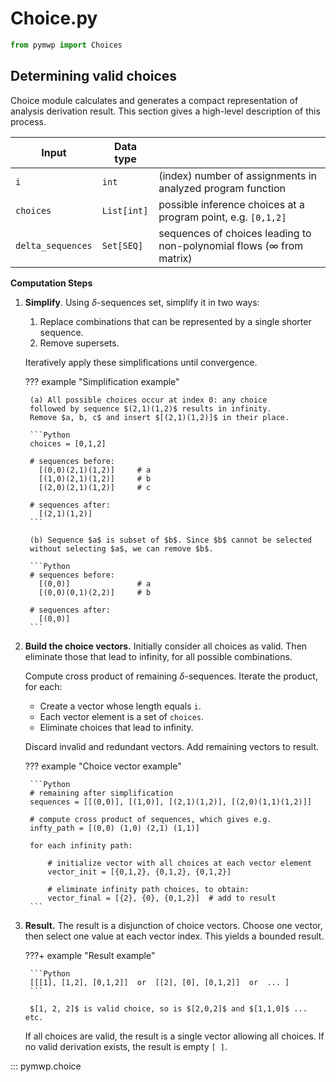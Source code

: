 # Choice.py

```python
from pymwp import Choices
```

## Determining valid choices

Choice module calculates and generates a compact representation of analysis derivation result. 
This section gives a high-level description of this process.

| Input             | Data type   |                                                                             |
|-------------------|-------------|-----------------------------------------------------------------------------|
| `i`               | `int`       | (index) number of assignments in analyzed program function                  |
| `choices`         | `List[int]` | possible inference choices at a program point, e.g. `[0,1,2]`               |
| `delta_sequences` | `Set[SEQ]`  | sequences of choices leading to non-polynomial flows ($\infty$ from matrix) |

**Computation Steps**

1. **Simplify**. Using $\delta$-sequences set, simplify it in two ways:

    1. Replace combinations that can be represented by a single shorter
      sequence.
    2. Remove supersets.

    Iteratively apply these simplifications until convergence.

    ??? example "Simplification example"

        (a) All possible choices occur at index 0: any choice
        followed by sequence $(2,1)(1,2)$ results in infinity.
        Remove $a, b, c$ and insert $[(2,1)(1,2)]$ in their place.

        ```Python
        choices = [0,1,2]

        # sequences before:
          [(0,0)(2,1)(1,2)]     # a
          [(1,0)(2,1)(1,2)]     # b
          [(2,0)(2,1)(1,2)]     # c

        # sequences after:
          [(2,1)(1,2)]
        ```

        (b) Sequence $a$ is subset of $b$. Since $b$ cannot be selected
        without selecting $a$, we can remove $b$.

        ```Python
        # sequences before:
          [(0,0)]               # a
          [(0,0)(0,1)(2,2)]     # b

        # sequences after:
          [(0,0)]
        ```

2. **Build the choice vectors.** Initially consider all choices as valid.
   Then eliminate those that lead to infinity, for all possible
   combinations.

    Compute cross product of remaining $\delta$-sequences.
    Iterate the product, for each:

    - Create a vector whose length equals `i`.
    - Each vector element is a set of `choices`.
    - Eliminate choices that lead to infinity.

    Discard invalid and redundant vectors. Add remaining vectors to result.

    ??? example "Choice vector example"

        ```Python
        # remaining after simplification
        sequences = [[(0,0)], [(1,0)], [(2,1)(1,2)], [(2,0)(1,1)(1,2)]]
   
        # compute cross product of sequences, which gives e.g.
        infty_path = [(0,0) (1,0) (2,1) (1,1)]

        for each infinity path:

            # initialize vector with all choices at each vector element
            vector_init = [{0,1,2}, {0,1,2}, {0,1,2}]

            # eliminate infinity path choices, to obtain:
            vector_final = [{2}, {0}, {0,1,2}]  # add to result
        ```

3. **Result.** The result is a disjunction of choice vectors.
    Choose one vector, then select one value at each vector index. 
    This yields a bounded result.

    ???+ example "Result example"

        ```Python
        [[[1], [1,2], [0,1,2]]  or  [[2], [0], [0,1,2]]  or  ... ]
        ```

        $[1, 2, 2]$ is valid choice, so is $[2,0,2]$ and $[1,1,0]$ ... etc.

    If all choices are valid, the result is a single vector allowing all choices.
    If no valid derivation exists, the result is empty `[ ]`.


::: pymwp.choice
